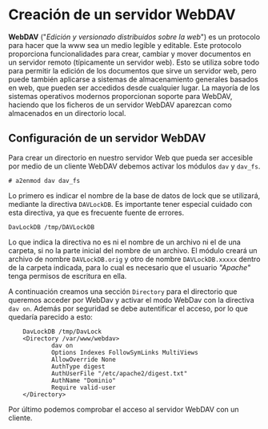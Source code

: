 # Creación de un servidor WebDAV

**WebDAV** ("*Edición y versionado distribuidos sobre la web*") es un protocolo para hacer que la www sea un medio legible y editable. Este protocolo proporciona funcionalidades para crear, cambiar y mover documentos en un servidor remoto (típicamente un servidor web). Esto se utiliza sobre todo para permitir la edición de los documentos que sirve un servidor web, pero puede también aplicarse a sistemas de almacenamiento generales basados en web, que pueden ser accedidos desde cualquier lugar. La mayoría de los sistemas operativos modernos proporcionan soporte para WebDAV, haciendo que los ficheros de un servidor WebDAV aparezcan como almacenados en un directorio local.

## Configuración de un servidor WebDAV

Para crear un directorio en nuestro servidor Web que pueda ser accesible por medio de un cliente WebDAV debemos activar los módulos `dav` y `dav_fs`.

    # a2enmod dav dav_fs

Lo primero es indicar el nombre de la base de datos de lock que se utilizará, mediante la directiva `DAVLockDB`. Es importante tener especial cuidado con esta directiva, ya que es frecuente fuente de errores.

    DavLockDB /tmp/DAVLockDB

Lo que indica la directiva no es ni el nombre de un archivo ni el de una carpeta, si no la parte inicial del nombre de un archivo. El módulo creará un archivo de nombre `DAVLockDB.orig` y otro de nombre `DAVLockDB.xxxxx` dentro de la carpeta indicada, para lo cual es necesario que el usuario *"Apache"* tenga permisos de escritura en ella.

A continuación creamos una sección `Directory` para el directorio que queremos acceder por WebDav y activar el modo WebDav con la directiva `dav on`. Además por seguridad se debe autentificar el acceso, por lo que quedaría parecido a esto:

        DavLockDB /tmp/DavLock
        <Directory /var/www/webdav>
                dav on
                Options Indexes FollowSymLinks MultiViews
                AllowOverride None
                AuthType digest
                AuthUserFile "/etc/apache2/digest.txt"
                AuthName "Dominio"
                Require valid-user
        </Directory>

Por último podemos comprobar el acceso al servidor WebDAV con un cliente.
